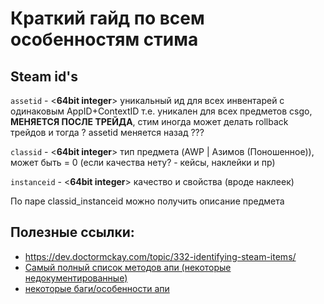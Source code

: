 # Краткий гайд по всем особенностям стима 

## Steam id's
`assetid` -  <**64bit  integer**> уникальный ид для всех инвентарей с одинаковым AppID+ContextID
т.е. уникален для всех предметов csgo, **МЕНЯЕТСЯ ПОСЛЕ ТРЕЙДА**, стим иногда может делать rollback трейдов и тогда ? assetid меняется назад ??? 

`classid` - <**64bit  integer**> тип предмета (AWP | Азимов (Поношенное)),  
может быть = 0 (если качества нету? - кейсы, наклейки и пр)

`instanceid` - <**64bit  integer**> качество и свойства (вроде наклеек)

По паре classid_instanceid  можно получить описание предмета 


## Полезные ссылки:
- https://dev.doctormckay.com/topic/332-identifying-steam-items/
- <a href="https://lab.xpaw.me/steam_api_documentation.html" target="_blank">Самый полный список методов апи (некоторые  недокументированные)</a>
- <a href="https://developer.valvesoftware.com/wiki/Steam_Web_API/Feedback#CS:GO_Weapon_Images" target="_blank">некоторые баги/особенности апи</a>
